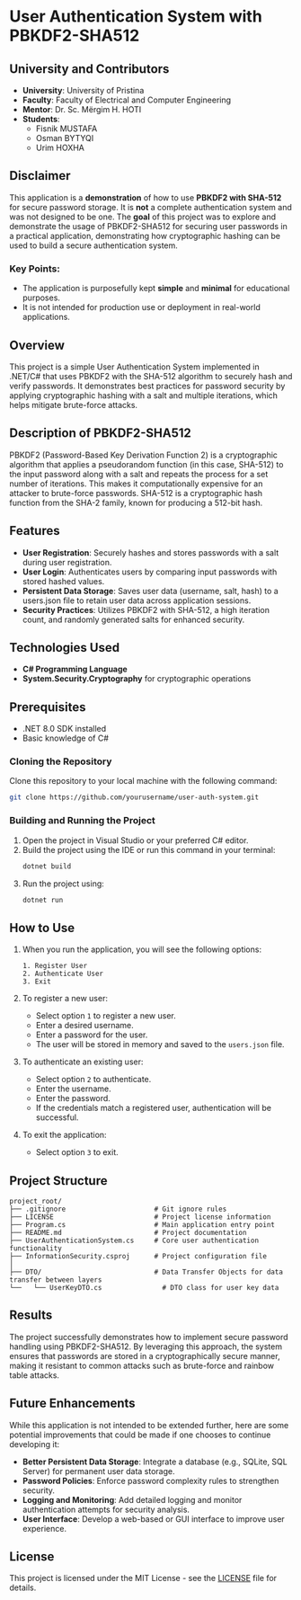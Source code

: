 # User Authentication System with PBKDF2-SHA512

## University and Contributors
- **University**: University of Pristina
- **Faculty**: Faculty of Electrical and Computer Engineering
- **Mentor**: Dr. Sc. Mërgim H. HOTI
- **Students**:
  - Fisnik MUSTAFA
  - Osman BYTYQI
  - Urim HOXHA

## Disclaimer

This application is a **demonstration** of how to use **PBKDF2 with SHA-512** for secure password storage. It is **not** a complete authentication system and was not designed to be one. The **goal** of this project was to explore and demonstrate the usage of PBKDF2-SHA512 for securing user passwords in a practical application, demonstrating how cryptographic hashing can be used to build a secure authentication system.

### Key Points:
- The application is purposefully kept **simple** and **minimal** for educational purposes.
- It is not intended for production use or deployment in real-world applications.

## Overview

This project is a simple User Authentication System implemented in .NET/C# that uses PBKDF2 with the SHA-512 algorithm to securely hash and verify passwords. It demonstrates best practices for password security by applying cryptographic hashing with a salt and multiple iterations, which helps mitigate brute-force attacks.

## Description of PBKDF2-SHA512
PBKDF2 (Password-Based Key Derivation Function 2) is a cryptographic algorithm that applies a pseudorandom function (in this case, SHA-512) to the input password along with a salt and repeats the process for a set number of iterations. This makes it computationally expensive for an attacker to brute-force passwords. SHA-512 is a cryptographic hash function from the SHA-2 family, known for producing a 512-bit hash.

## Features

- **User Registration**: Securely hashes and stores passwords with a salt during user registration.
- **User Login**: Authenticates users by comparing input passwords with stored hashed values.
- **Persistent Data Storage**: Saves user data (username, salt, hash) to a users.json file to retain user data across application sessions.
- **Security Practices**: Utilizes PBKDF2 with SHA-512, a high iteration count, and randomly generated salts for enhanced security.

## Technologies Used

- **C# Programming Language**
- **System.Security.Cryptography** for cryptographic operations

## Prerequisites

- .NET 8.0 SDK installed
- Basic knowledge of C#

### Cloning the Repository

Clone this repository to your local machine with the following command:

```bash
git clone https://github.com/yourusername/user-auth-system.git
```

### Building and Running the Project

1. Open the project in Visual Studio or your preferred C# editor.
2. Build the project using the IDE or run this command in your terminal:
   ```bash
   dotnet build
   ```
3. Run the project using:
   ```bash
   dotnet run
   ```

## How to Use

1. When you run the application, you will see the following options:
    ```
    1. Register User
    2. Authenticate User
    3. Exit
    ```
2. To register a new user:
    - Select option `1` to register a new user.
    - Enter a desired username.
    - Enter a password for the user.
    - The user will be stored in memory and saved to the `users.json` file.

3. To authenticate an existing user:
    - Select option `2` to authenticate.
    - Enter the username.
    - Enter the password.
    - If the credentials match a registered user, authentication will be successful.

4. To exit the application:
    - Select option `3` to exit.

## Project Structure 
```
project_root/
├── .gitignore                      # Git ignore rules
├── LICENSE                         # Project license information
├── Program.cs                      # Main application entry point
├── README.md                       # Project documentation
├── UserAuthenticationSystem.cs     # Core user authentication functionality
├── InformationSecurity.csproj      # Project configuration file
│
├── DTO/                            # Data Transfer Objects for data transfer between layers
└──   └── UserKeyDTO.cs               # DTO class for user key data
```
## Results

The project successfully demonstrates how to implement secure password handling using PBKDF2-SHA512. By leveraging this approach, the system ensures that passwords are stored in a cryptographically secure manner, making it resistant to common attacks such as brute-force and rainbow table attacks.

## Future Enhancements

While this application is not intended to be extended further, here are some potential improvements that could be made if one chooses to continue developing it:

- **Better Persistent Data Storage**: Integrate a database (e.g., SQLite, SQL Server) for permanent user data storage.
- **Password Policies**: Enforce password complexity rules to strengthen security.
- **Logging and Monitoring**: Add detailed logging and monitor authentication attempts for security analysis.
- **User Interface**: Develop a web-based or GUI interface to improve user experience.

## License
This project is licensed under the MIT License - see the [LICENSE](https://github.com/OsmanBytyqi/Information_Security/blob/master/LICENSE) file for details.
